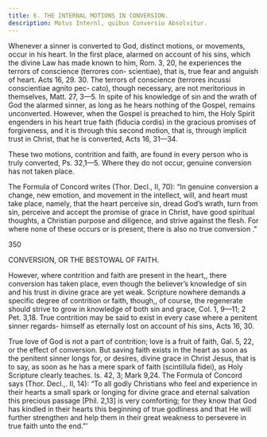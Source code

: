 ```yaml
---
title: 6. THE INTERNAL MOTIONS IN CONVERSION.
description: Motus Internl, quibus Conversio Absolvitur.
---
```


Whenever a sinner is converted to God, distinct motions, or movements, occur in his heart. In the first place, alarmed on account of his sins, which the divine Law has made known to him, Rom. 3, 20, he experiences the terrors of conscience (terrores con- scientiae), that is, true fear and anguish of heart. Acts 16, 29. 30. The terrors of conscience (terrores incussi conscientiae agnito pec- cato), though necessary, are not meritorious in themselves, Matt. 27, 3—5. In spite of his knowledge of sin and the wrath of God the alarmed sinner, as long as he hears nothing of the Gospel, remains unconverted. However, when the Gospel is preached to him, the Holy Spirit engenders in his heart true faith (fiducia cordis) in the gracious promises of forgiveness, and it is through this second motion, that is, through implicit trust in Christ, that he is converted, Acts 16, 31—34. 

These two motions, contrition and faith, are found in every person who is truly converted, Ps. 32,1—5. Where they do not occur, genuine conversion has not taken place. 

The Formula of Concord writes (Thor. Decl., II, 70): “In genuine conversion a change, new emotion, and movement in the intellect, will, and heart must take place, namely, that the heart perceive sin, dread God’s wrath, turn from sin, perceive and accept the promise of grace in Christ, have good spiritual thoughts, a Christian purpose and diligence, and strive against the flesh. For where none of these occurs or is present, there is also no true conversion ." 



350 


CONVERSION, OR THE BESTOWAL OF FAITH. 


However, where contrition and faith are present in the heart,, there conversion has taken place, even though the believer’s knowledge of sin and his trust in divine grace are yet weak. Scripture nowhere demands a specific degree of contrition or faith, though,, of course, the regenerate should strive to grow in knowledge of both sin and grace, Col. 1, 9—11; 2 Pet. 3,18. True contrition may be said to exist in every case where a penitent sinner regards- himself as eternally lost on account of his sins, Acts 16, 30. 

True love of God is not a part of contrition; love is a fruit of faith, Gal. 5, 22, or the effect of conversion. But saving faith exists in the heart as soon as the penitent sinner longs for, or desires, divine grace in Christ Jesus, that is to say, as soon as he has a mere spark of faith (scintillula fidei), as Holy Scripture clearly teaches. Is. 42, 3; Mark 9,24. The Formula of Concord says (Thor. Decl.,. II, 14): “To all godly Christians who feel and experience in their hearts a small spark or longing for divine grace and eternal salvation this precious passage [Phil. 2,13] is very comforting; for they know that God has kindled in their hearts this beginning of true godliness and that He will further strengthen and help them in their great weakness to persevere in true faith unto the end.”' 
